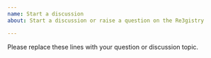 ```yaml
---
name: Start a discussion
about: Start a discussion or raise a question on the Re3gistry

---
```


Please replace these lines with your question or discussion topic.
